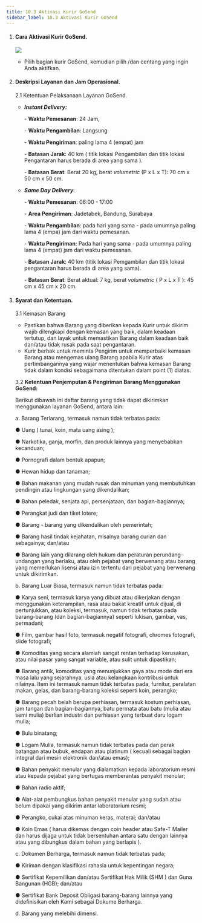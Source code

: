 ```yaml
---
title: 10.3 Aktivasi Kurir GoSend
sidebar_label: 10.3 Aktivasi Kurir GoSend
---
```

1. #### C﻿ara Aktivasi Kurir GoSend.

   ![](/img/10.3-akivasi-kurir-gosend.png)

   * P﻿ilih bagian kurir GoSend, kemudian pilih /dan centang yang ingin Anda aktifkan.
2. #### D﻿eskripsi Layanan dan Jam Operasional.

   2﻿.1  Ketentuan Pelaksanaan Layanan GoSend.

   * ***I﻿nstant Delivery:*** 

     \-﻿ **Waktu Pemesanan**: 24 Jam,

     \-﻿ **Waktu Pengambilan**: Langsung

     \-﻿ **Waktu Pengiriman**: paling lama 4 (empat) jam

     \-﻿ **Batasan Jarak**: 40 km ( titik lokasi Pengambilan dan titik lokasi Pengantaran harus berada di area yang sama ). 

     \-﻿ **Batasan Berat**: Berat 20 kg, berat *volumetric* (P x L x T): 70 cm x 50 cm x 50 cm.
   * ***S﻿ame Day Delivery***:

     \-﻿ **Waktu Pemesanan**: 06:00 - 17:00

     \-﻿ **Area Pengiriman**: Jadetabek, Bandung, Surabaya

     \-﻿ **Waktu Pengambilan**: pada hari yang sama - pada umumnya paling lama 4 (empa) jam dari waktu pemesanan.

     \-﻿ **Waktu Pengiriman**: Pada hari yang sama - pada umumnya paling lama 4 (empat) jam dari waktu pemesanan.

     \-﻿ **Batasan Jarak**: 40 km (titik lokasi Pemgambilan dan titik lokasi pengantaran harus berada di area yang sama).

     \-﻿ **Batasan Berat**: Berat aktual: 7 kg, berat *volumetric* ( P x L x T ): 45 cm x 45 cm x 20 cm.
3. #### S﻿yarat dan Ketentuan.

   3﻿.1 Kemasan Barang

   * P﻿astikan bahwa Barang yang diberikan kepada Kurir untuk dikirim wajib dilengkapi dengan kemasan yang baik, dalam keadaan tertutup, dan layak untuk memastikan Barang dalam keadaan baik dan/atau tidak rusak pada saat pengantaran. 
   * K﻿urir berhak untuk meminta Pengirim untuk memperbaiki kemasan Barang atau mengemas ulang Barang apabila Kurir atas pertimbangannya yang wajar menentukan bahwa kemasan Barang tidak dalam kondisi sebagaimana ditentukan dalam point (1) diatas.

   3﻿.2 **K﻿etentuan Penjemputan & Pengiriman Barang Menggunakan GoSend:**[​](https://onee.netlify.app/dashboard/jenis-barang-yang-tidak-dapat-dikirimkan-menggunakan-layanan-lalamove-grab-dan-gosend#ketentuan-penjemputan--pengiriman-barang-menggunakan-gosend "Direct link to heading")

   B﻿erikut dibawah ini daftar barang yang tidak dapat dikirimkan menggunakan layanan GoSend, antara lain:

   a. Barang Terlarang, termasuk namun tidak terbatas pada:

   ● Uang ( tunai, koin, mata uang asing );

   ﻿● Narkotika, ganja, morfin, dan produk lainnya yang menyebabkan kecanduan;

   ﻿● Pornografi dalam bentuk apapun;

   ﻿● Hewan hidup dan tanaman;

   ﻿● Bahan makanan yang mudah rusak dan minuman yang membutuhkan pendingin atau lingkungan yang dikendalikan;

   ﻿● Bahan peledak, senjata api, persenjataan, dan bagian-bagiannya;

   ﻿● Perangkat judi dan tiket lotere;

   ﻿● Barang - barang yang dikendalikan oleh pemerintah;

   ﻿● Barang hasil tindak kejahatan, misalnya barang curian dan sebagainya; dan/atau

   ﻿● Barang lain yang dilarang oleh hukum dan peraturan perundang-undangan yang berlaku, atau oleh pejabat yang berwenang atau barang yang memerlukan lisensi atau izin tertentu dari pejabat yang berwenang untuk dikirimkan.

   b﻿. Barang Luar Biasa, termasuk namun tidak terbatas pada:

   ﻿● Karya seni, termasuk karya yang dibuat atau dikerjakan dengan menggunakan keterampilan, rasa atau bakat kreatif untuk dijual, di pertunjukkan, atau koleksi, termasuk, namun tidak terbatas pada barang-barang (dan bagian-bagiannya) seperti lukisan, gambar, vas, permadani;

   ﻿● Film, gambar hasil foto, termasuk negatif fotografi, chromes fotografi, slide fotografi;

   ﻿● Komoditas yang secara alamiah sangat rentan terhadap kerusakan, atau nilai pasar yang sangat variable, atau sulit untuk dipastikan;

   ﻿● Barang antik, komoditas yang menunjukkan gaya atau mode dari era masa lalu yang sejarahnya, usia atau kelangkaan kontribusi untuk nilainya. Item ini termasuk namun tidak terbatas pada, furnitur, peralatan makan, gelas, dan barang-barang koleksi seperti koin, perangko;

   ﻿● Barang pecah belah berupa perhiasan, termasuk kostum perhiasan, jam tangan dan bagian-bagiannya, batu permata atau batu (mulia atau semi mulia) berlian industri dan perhiasan yang terbuat daru logam mulia;

   ﻿● Bulu binatang;

   ﻿● Logam Mulia, termasuk namun tidak terbatas pada dan perak batangan atau bubuk, endapan atau platinum ( kecuali sebagai bagian integral dari mesin elektronik dan/atau emas);

   ﻿● Bahan penyakit menular yang dialamatkan kepada laboratorium resmi atau kepada pejabat yang bertugas memberantas penyakit menular;

   ﻿● Bahan radio aktif;

   ﻿● Alat-alat pembungkus bahan penyakit menular yang sudah atau belum dipakai yang dikirim antar laboratorium resmi;

   ● Perangko, cukai atas minuman keras, materai; dan/atau

   ● Koin Emas ( harus dikemas dengan coin header atau Safe-T Mailer dan harus dijaga untuk tidak bersentuhan antara satu dengan lainnya atau yang dibungkus dalam bahan yang berlapis ).

   c﻿. Dokumen Berharga, termasuk namun tidak terbatas pada;

   ● Kiriman dengan klasifikasi rahasia untuk kepentingan negara;

   ● Sertifikat Kepemilikan dan/atau Sertifikat Hak Milik (SHM ) dan Guna Bangunan (HGB); dan/atau

   ● Sertifikat Bank Deposit Obligasi barang-barang lainnya yang didefinisikan oleh Kami sebagai Dokume Berharga.

   d﻿. Barang yang melebihi dimensi.